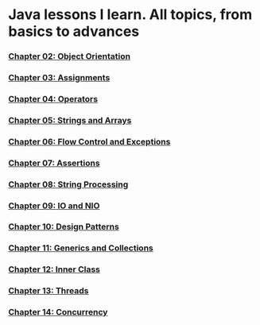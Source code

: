 # Java lessons I learn. All topics, from basics to advances


### [Chapter 02: Object Orientation](02_oo.md)
### [Chapter 03: Assignments](03_assignments.md)
### [Chapter 04: Operators](04_operators.md)
### [Chapter 05: Strings and Arrays](05_strings.md)
### [Chapter 06: Flow Control and Exceptions](06_flow.md)

### [Chapter 07: Assertions](07_assertions.md)
### [Chapter 08: String Processing](08_string_processing.md)
### [Chapter 09: IO and NIO](09_io.md)
### [Chapter 10: Design Patterns](10_design_patterns.md)

### [Chapter 11: Generics and Collections](11_generics.md)
### [Chapter 12: Inner Class](12_inner_class.md)
### [Chapter 13: Threads](13_threads.md)
### [Chapter 14: Concurrency](14_concurrency.md)

